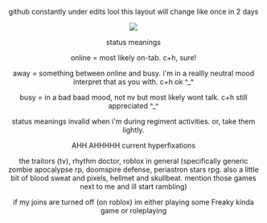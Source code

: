 

<p align="center">
github constantly under edits lool this layout will change like once in 2 days
</p>

<p align="center">
<img src="https://decohoard.carrd.co/assets/images/gallery23/5e2fd859.gif?v=3fd34f6c" />
</p>

<p align="center">
status meanings
</p>

<p align="center">
online = most likely on-tab. c+h, sure!
</p>
<p align="center">
away = something between online and busy. i'm in a reallly neutral mood interpret that as you with. c+h ok ^_^
</p>
<p align="center">
busy = in a bad baad mood, not nv but most likely wont talk. c+h still appreciated ^_^
</p>
<p align="center">
status meanings invalid when i'm during regiment activities. or, take them lightly.
</p>

<p align="center">
AHH AHHHHH
current hyperfixations
</p>

<p align="center">
the traitors (tv), rhythm doctor, roblox in general (specifically generic zombie apocalypse rp, doomspire defense, periastron stars rpg. also a little bit of blood sweat and pixels, hellmet and skullbeat. mention those games next to me and ill start rambling)
</p>

<p align="center">
if my joins are turned off (on roblox) im either playing some Freaky kinda game or roleplaying
</p>
